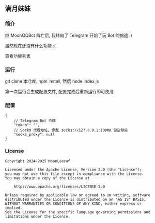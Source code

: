 ## 满月妹妹

### 简介

继 MoonQQBot 阵亡后, 我转向了 Telegram 开始了玩 Bot 的旅途 :)

虽然现在还没有什么功能 :(

[查看功能列表](./text-functions.js)

### 运行

git clone 本仓库, npm install, 然后 node index.js

第一次运行会生成配置文件, 配置完成后重新运行即可使用

### 配置

```jsonc
{
    // Telegram Bot 令牌
    "token": "",
    // Socks 代理地址, 例如 socks://127.0.0.1:10808 留空禁用
    "socks_proxy": null
}
```

### License

```
Copyright 2024-2025 MoonLeeeaf

Licensed under the Apache License, Version 2.0 (the "License");
you may not use this file except in compliance with the License.
You may obtain a copy of the License at

    http://www.apache.org/licenses/LICENSE-2.0

Unless required by applicable law or agreed to in writing, software
distributed under the License is distributed on an "AS IS" BASIS,
WITHOUT WARRANTIES OR CONDITIONS OF ANY KIND, either express or implied.
See the License for the specific language governing permissions and
limitations under the License.
```
